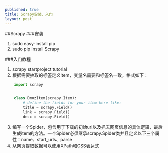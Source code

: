 ```yaml
---
published: true
title: Scrapy安装、入门
layout: post
---
```

##Scrapy
###安装
1. sudo easy-install pip
2. sudo pip install Scrapy

###入门教程
1. scrapy startproject tutorial
2. 根据需要抽取的标签定义item，变量名需要和标签名一致，格式如下：

```python
	import scrapy


    class DmozItem(scrapy.Item):
        # define the fields for your item here like:
        title = scrapy.Field()
        link = scrapy.Field()
        desc = scrapy.Field()
```
3. 编写一个Spider，包含用于下载的初始url以及抓去网页信息的具体逻辑，最后生成item的方法。一个Spider必须继承scrapy.Spider类并且定义以下三个属性：name、start_urls、parse
4. 从网页提取数据可以使用XPath和CSS表达式



